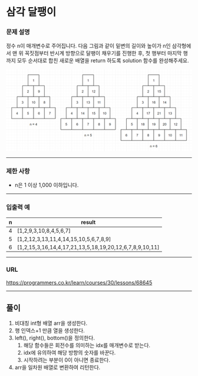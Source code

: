 # 삼각 달팽이

### 문제 설명

정수 n이 매개변수로 주어집니다. 다음 그림과 같이 밑변의 길이와 높이가 n인 삼각형에서 맨 위 꼭짓점부터 반시계 방향으로 달팽이 채우기를 진행한 후, 첫 행부터 마지막 행까지 모두 순서대로 합친 새로운 배열을 return 하도록 solution 함수를 완성해주세요.

![jpg_1](./1.png)

-----------
### 제한 사항

- n은 1 이상 1,000 이하입니다.

-----------
### 입출력 예

| n   | result                                                  |
|-----|---------------------------------------------------------|
| 4   | [1,2,9,3,10,8,4,5,6,7]                                  |
| 5   | [1,2,12,3,13,11,4,14,15,10,5,6,7,8,9]                   |
| 6   | [1,2,15,3,16,14,4,17,21,13,5,18,19,20,12,6,7,8,9,10,11] |

-----------
### URL

https://programmers.co.kr/learn/courses/30/lessons/68645

-----------
## 풀이
1. 비대칭 int형 배열 arr을 생성한다.
2. 행 인덱스+1 만큼 열을 생성한다.
3. left(), right(), bottom()을 정의한다.
   1. 해당 함수들은 회전수를 의미하는 idx를 매개변수로 받는다.
   2. idx에 유의하여 해당 방향의 숫자를 바꾼다.
   3. 시작하려는 부분이 0이 아니면 종료한다.
4. arr을 일차원 배열로 변환하여 리턴한다.